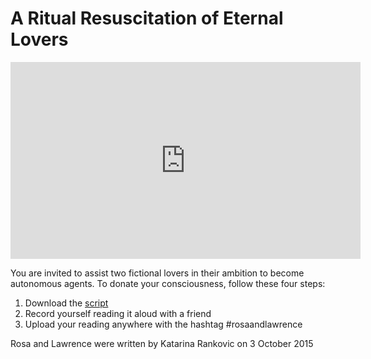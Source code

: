 # A Ritual Resuscitation of Eternal Lovers

<p align="center">
<iframe width="560" height="315" src="https://www.youtube.com/embed/eLJLbxW7fw0" title="YouTube video player" frameborder="0" allow="accelerometer; autoplay; clipboard-write; encrypted-media; gyroscope; picture-in-picture" allowfullscreen></iframe>
</p>

You are invited to assist two fictional lovers in their ambition to become autonomous agents. To donate your consciousness, follow these four steps:

1. Download the [script](/script.md)
2. Record yourself reading it aloud with a friend
3. Upload your reading anywhere with the hashtag #rosaandlawrence

Rosa and Lawrence were written by Katarina Rankovic on 3 October 2015

